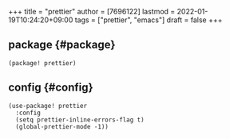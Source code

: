 +++
title = "prettier"
author = [7696122]
lastmod = 2022-01-19T10:24:20+09:00
tags = ["prettier", "emacs"]
draft = false
+++

## package {#package}

```elisp
(package! prettier)
```


## config {#config}

```elisp
(use-package! prettier
  :config
  (setq prettier-inline-errors-flag t)
  (global-prettier-mode -1))
```
